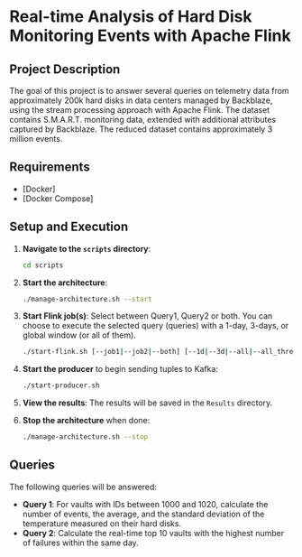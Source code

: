 # Real-time Analysis of Hard Disk Monitoring Events with Apache Flink

## Project Description
The goal of this project is to answer several queries on telemetry data from approximately 200k hard disks in data centers managed by Backblaze, using the stream processing approach with Apache Flink. The dataset contains S.M.A.R.T. monitoring data, extended with additional attributes captured by Backblaze. The reduced dataset contains approximately 3 million events.


## Requirements
- [Docker]
- [Docker Compose]

## Setup and Execution
1. **Navigate to the `scripts` directory**:
    ```sh
    cd scripts
    ```

2. **Start the architecture**:
    ```sh
    ./manage-architecture.sh --start
    ```

3. **Start Flink job(s)**:
   Select between Query1, Query2 or both. You can choose to execute the selected query (queries) with a 1-day, 3-days, or global window (or all of them).
    ```sh
    ./start-flink.sh [--job1|--job2|--both] [--1d|--3d|--all|--all_three]
    ```

5. **Start the producer** to begin sending tuples to Kafka:
    ```sh
    ./start-producer.sh
    ```

6. **View the results**:
    The results will be saved in the `Results` directory.

7. **Stop the architecture** when done:
    ```sh
    ./manage-architecture.sh --stop
    ```

## Queries
The following queries will be answered:

- **Query 1**: For vaults with IDs between 1000 and 1020, calculate the number of events, the average, and the standard deviation of the temperature measured on their hard disks.
- **Query 2**: Calculate the real-time top 10 vaults with the highest number of failures within the same day.
